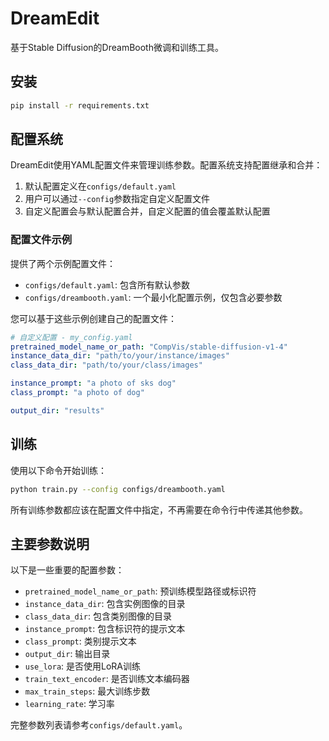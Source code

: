 # DreamEdit

基于Stable Diffusion的DreamBooth微调和训练工具。

## 安装

```bash
pip install -r requirements.txt
```

## 配置系统

DreamEdit使用YAML配置文件来管理训练参数。配置系统支持配置继承和合并：

1. 默认配置定义在`configs/default.yaml`
2. 用户可以通过`--config`参数指定自定义配置文件
3. 自定义配置会与默认配置合并，自定义配置的值会覆盖默认配置

### 配置文件示例

提供了两个示例配置文件：
- `configs/default.yaml`: 包含所有默认参数
- `configs/dreambooth.yaml`: 一个最小化配置示例，仅包含必要参数

您可以基于这些示例创建自己的配置文件：

```yaml
# 自定义配置 - my_config.yaml
pretrained_model_name_or_path: "CompVis/stable-diffusion-v1-4"   
instance_data_dir: "path/to/your/instance/images"  
class_data_dir: "path/to/your/class/images"

instance_prompt: "a photo of sks dog"  
class_prompt: "a photo of dog"  

output_dir: "results"
```

## 训练

使用以下命令开始训练：

```bash
python train.py --config configs/dreambooth.yaml
```

所有训练参数都应该在配置文件中指定，不再需要在命令行中传递其他参数。

## 主要参数说明

以下是一些重要的配置参数：

- `pretrained_model_name_or_path`: 预训练模型路径或标识符
- `instance_data_dir`: 包含实例图像的目录
- `class_data_dir`: 包含类别图像的目录
- `instance_prompt`: 包含标识符的提示文本
- `class_prompt`: 类别提示文本
- `output_dir`: 输出目录
- `use_lora`: 是否使用LoRA训练
- `train_text_encoder`: 是否训练文本编码器
- `max_train_steps`: 最大训练步数
- `learning_rate`: 学习率

完整参数列表请参考`configs/default.yaml`。 